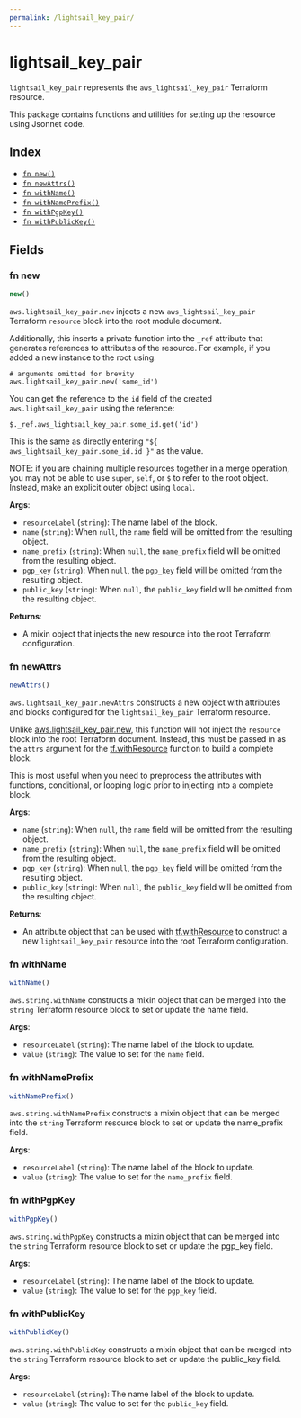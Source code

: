 ```yaml
---
permalink: /lightsail_key_pair/
---
```


# lightsail_key_pair

`lightsail_key_pair` represents the `aws_lightsail_key_pair` Terraform resource.



This package contains functions and utilities for setting up the resource using Jsonnet code.


## Index

* [`fn new()`](#fn-new)
* [`fn newAttrs()`](#fn-newattrs)
* [`fn withName()`](#fn-withname)
* [`fn withNamePrefix()`](#fn-withnameprefix)
* [`fn withPgpKey()`](#fn-withpgpkey)
* [`fn withPublicKey()`](#fn-withpublickey)

## Fields

### fn new

```ts
new()
```


`aws.lightsail_key_pair.new` injects a new `aws_lightsail_key_pair` Terraform `resource`
block into the root module document.

Additionally, this inserts a private function into the `_ref` attribute that generates references to attributes of the
resource. For example, if you added a new instance to the root using:

    # arguments omitted for brevity
    aws.lightsail_key_pair.new('some_id')

You can get the reference to the `id` field of the created `aws.lightsail_key_pair` using the reference:

    $._ref.aws_lightsail_key_pair.some_id.get('id')

This is the same as directly entering `"${ aws_lightsail_key_pair.some_id.id }"` as the value.

NOTE: if you are chaining multiple resources together in a merge operation, you may not be able to use `super`, `self`,
or `$` to refer to the root object. Instead, make an explicit outer object using `local`.

**Args**:
  - `resourceLabel` (`string`): The name label of the block.
  - `name` (`string`):  When `null`, the `name` field will be omitted from the resulting object.
  - `name_prefix` (`string`):  When `null`, the `name_prefix` field will be omitted from the resulting object.
  - `pgp_key` (`string`):  When `null`, the `pgp_key` field will be omitted from the resulting object.
  - `public_key` (`string`):  When `null`, the `public_key` field will be omitted from the resulting object.

**Returns**:
- A mixin object that injects the new resource into the root Terraform configuration.


### fn newAttrs

```ts
newAttrs()
```


`aws.lightsail_key_pair.newAttrs` constructs a new object with attributes and blocks configured for the `lightsail_key_pair`
Terraform resource.

Unlike [aws.lightsail_key_pair.new](#fn-new), this function will not inject the `resource`
block into the root Terraform document. Instead, this must be passed in as the `attrs` argument for the
[tf.withResource](https://github.com/tf-libsonnet/core/tree/main/docs#fn-withresource) function to build a complete block.

This is most useful when you need to preprocess the attributes with functions, conditional, or looping logic prior to
injecting into a complete block.

**Args**:
  - `name` (`string`):  When `null`, the `name` field will be omitted from the resulting object.
  - `name_prefix` (`string`):  When `null`, the `name_prefix` field will be omitted from the resulting object.
  - `pgp_key` (`string`):  When `null`, the `pgp_key` field will be omitted from the resulting object.
  - `public_key` (`string`):  When `null`, the `public_key` field will be omitted from the resulting object.

**Returns**:
  - An attribute object that can be used with [tf.withResource](https://github.com/tf-libsonnet/core/tree/main/docs#fn-withresource) to construct a new `lightsail_key_pair` resource into the root Terraform configuration.


### fn withName

```ts
withName()
```

`aws.string.withName` constructs a mixin object that can be merged into the `string`
Terraform resource block to set or update the name field.



**Args**:
  - `resourceLabel` (`string`): The name label of the block to update.
  - `value` (`string`): The value to set for the `name` field.


### fn withNamePrefix

```ts
withNamePrefix()
```

`aws.string.withNamePrefix` constructs a mixin object that can be merged into the `string`
Terraform resource block to set or update the name_prefix field.



**Args**:
  - `resourceLabel` (`string`): The name label of the block to update.
  - `value` (`string`): The value to set for the `name_prefix` field.


### fn withPgpKey

```ts
withPgpKey()
```

`aws.string.withPgpKey` constructs a mixin object that can be merged into the `string`
Terraform resource block to set or update the pgp_key field.



**Args**:
  - `resourceLabel` (`string`): The name label of the block to update.
  - `value` (`string`): The value to set for the `pgp_key` field.


### fn withPublicKey

```ts
withPublicKey()
```

`aws.string.withPublicKey` constructs a mixin object that can be merged into the `string`
Terraform resource block to set or update the public_key field.



**Args**:
  - `resourceLabel` (`string`): The name label of the block to update.
  - `value` (`string`): The value to set for the `public_key` field.
